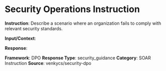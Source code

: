 # Security Operations Instruction

**Instruction**: Describe a scenario where an organization fails to comply with relevant security standards.

**Input/Context**: 

**Response**: 

**Framework**: DPO
**Response Type**: security_guidance
**Category**: SOAR Instruction
**Source**: venkycs/security-dpo
